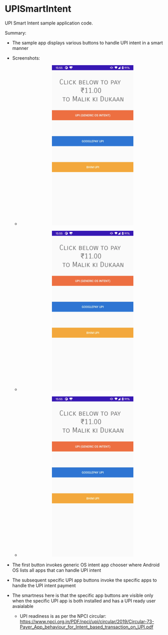 # UPISmartIntent
UPI Smart Intent sample application code.

Summary:
- The sample app displays various buttons to handle UPI intent in a smart manner
- Screenshots:
    - <p align="center">
        <img src="https://github.com/abhimskywalker/UPISmartIntent/blob/master/images/img1.png?raw=true" width="256" title="Screenshot showing only two apps as Paytm & PhonePe are not UPI ready">
      </p>
    - <p align="center">
        <img src="https://github.com/abhimskywalker/UPISmartIntent/blob/master/images/img1.png?raw=true" width="256" title="Screenshot showing only three apps as now only PhonePe is not UPI ready">
      </p>
    - <p align="center">
        <img src="https://github.com/abhimskywalker/UPISmartIntent/blob/master/images/img1.png?raw=true" width="256" title="Screenshot showing all UPI apps as all now UPI ready">
      </p>

- The first button invokes generic OS intent app chooser where Android OS lists all apps that can handle UPI intent
- The subsequent specific UPI app buttons invoke the specific apps to handle the UPI intent payment
- The smartness here is that the specific app buttons are visible only when the specific UPI app is both installed and has a UPI ready user avaialable
    - UPI readiness is as per the NPCI circular: https://www.npci.org.in/PDF/npci/upi/circular/2019/Circular-73-Payer_App_behaviour_for_Intent_based_transaction_on_UPI.pdf
  
